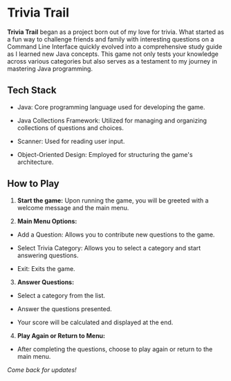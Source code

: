 # Trivia Trail

**Trivia Trail** began as a project born out of my love for trivia. What started as a fun way to challenge friends and family with interesting questions on a Command Line Interface quickly evolved into a comprehensive study guide as I learned new Java concepts. This game not only tests your knowledge across various categories but also serves as a testament to my journey in mastering Java programming.

## Tech Stack

- Java: Core programming language used for developing the game.

- Java Collections Framework: Utilized for managing and organizing collections of questions and choices.

- Scanner: Used for reading user input.

- Object-Oriented Design: Employed for structuring the game's architecture.

## How to Play

1. **Start the game:** Upon running the game, you will be greeted with a welcome message and the main menu.

2. **Main Menu Options:**

  - Add a Question: Allows you to contribute new questions to the game.

  - Select Trivia Category: Allows you to select a category and start answering questions.

  - Exit: Exits the game.

3. **Answer Questions:**

  - Select a category from the list.

  - Answer the questions presented.

  - Your score will be calculated and displayed at the end.

4. **Play Again or Return to Menu:**

  - After completing the questions, choose to play again or return to the main menu.


*Come back for updates!*
